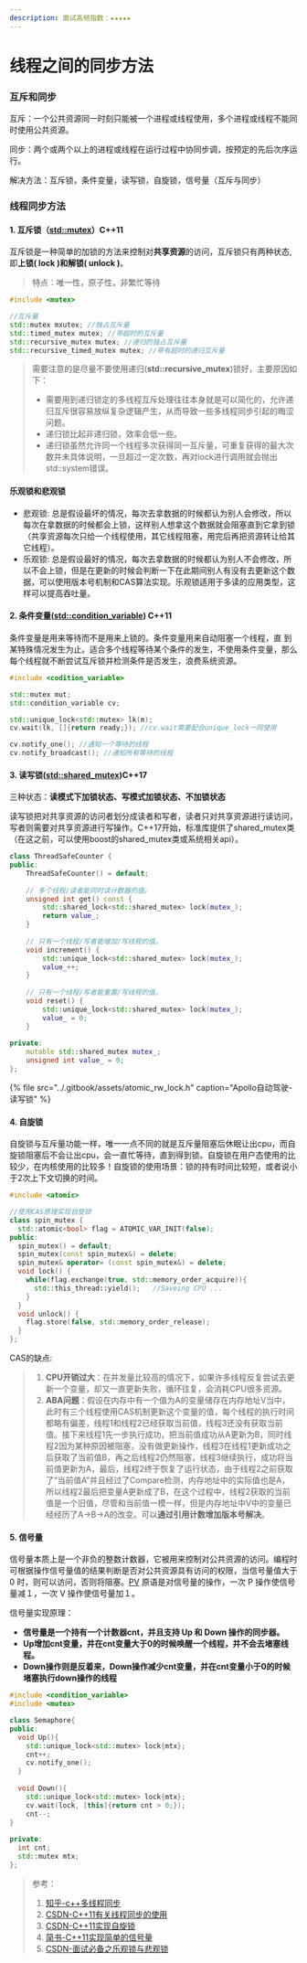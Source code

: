 ```yaml
---
description: 面试高频指数：★★★★★
---
```


# 线程之间的同步方法

### 互斥和同步

互斥：一个公共资源同一时刻只能被一个进程或线程使用，多个进程或线程不能同时使用公共资源。

同步：两个或两个以上的进程或线程在运行过程中协同步调，按预定的先后次序运行。

解决方法：互斥锁，条件变量，读写锁，自旋锁，信号量（互斥与同步）

### 线程同步方法

#### 1. 互斥锁（[std::mutex](https://en.cppreference.com/w/cpp/thread/mutex)）C++11

互斥锁是一种简单的加锁的方法来控制对**共享资源**的访问，互斥锁只有两种状态,即**上锁\( lock \)和解锁\( unlock \)**。

> 特点：唯一性，原子性，非繁忙等待

```cpp
#include <mutex>

//互斥量
std::mutex mxutex; //独占互斥量
std::timed_mutex mutex; //带超时的互斥量
std::recursive_mutex mutex; //递归的独占互斥量
std::recursive_timed_mutex mutex; //带有超时的递归互斥量
```

> 需要注意的是尽量不要使用递归\(**std::recursive\_mutex**\)锁好，主要原因如下：
>
> * 需要用到递归锁定的多线程互斥处理往往本身就是可以简化的，允许递归互斥很容易放纵复杂逻辑产生，从而导致一些多线程同步引起的晦涩问题。 
> * 递归锁比起非递归锁，效率会低一些。
> *  递归锁虽然允许同一个线程多次获得同一互斥量，可重复获得的最大次数并未具体说明，一旦超过一定次数，再对lock进行调用就会抛出std::system错误。

#### 乐观锁和悲观锁

* 悲观锁: 总是假设最坏的情况，每次去拿数据的时候都认为别人会修改，所以每次在拿数据的时候都会上锁，这样别人想拿这个数据就会阻塞直到它拿到锁（共享资源每次只给一个线程使用，其它线程阻塞，用完后再把资源转让给其它线程）。
* 乐观锁: 总是假设最好的情况，每次去拿数据的时候都认为别人不会修改，所以不会上锁，但是在更新的时候会判断一下在此期间别人有没有去更新这个数据，可以使用版本号机制和CAS算法实现。乐观锁适用于多读的应用类型，这样可以提高吞吐量。

#### 2. 条件变量\([std::condition\_variable](https://zh.cppreference.com/w/cpp/thread/condition_variable)\) C++11

条件变量是用来等待而不是用来上锁的。条件变量用来自动阻塞一个线程，直 到某特殊情况发生为止。适合多个线程等待某个条件的发生，不使用条件变量，那么每个线程就不断尝试互斥锁并检测条件是否发生，浪费系统资源。

```cpp
#include <codition_variable>

std::mutex mut;
std::condition_variable cv;

std::unique_lock<std::mutex> lk(m);
cv.wait(lk, []{return ready;}); //cv.wait需要配合unique_lock一同使用

cv.notify_one(); //通知一个等待的线程
cv.notify_broadcast(); //通知所有等待的线程
```

#### 3. 读写锁\([std::shared\_mutex](https://zh.cppreference.com/w/cpp/thread/shared_mutex)\)C++17

三种状态：**读模式下加锁状态、写模式加锁状态、不加锁状态**

读写锁把对共享资源的访问者划分成读者和写者，读者只对共享资源进行读访问，写者则需要对共享资源进行写操作。C++17开始，标准库提供了shared\_mutex类（在这之前，可以使用boost的shared\_mutex类或系统相关api）。

```cpp
class ThreadSafeCounter {
public:
	ThreadSafeCounter() = default;
 
	// 多个线程/读者能同时读计数器的值。
	unsigned int get() const {
		std::shared_lock<std::shared_mutex> lock(mutex_);
		return value_;
	}
 
	// 只有一个线程/写者能增加/写线程的值。
	void increment() {
		std::unique_lock<std::shared_mutex> lock(mutex_);
		value_++;
	}
 
	// 只有一个线程/写者能重置/写线程的值。
	void reset() {
		std::unique_lock<std::shared_mutex> lock(mutex_);
		value_ = 0;
	}
 
private:
	mutable std::shared_mutex mutex_;
	unsigned int value_ = 0;
};
```

{% file src="../.gitbook/assets/atomic\_rw\_lock.h" caption="Apollo自动驾驶-读写锁" %}

#### 

#### 4. 自旋锁

自旋锁与互斥量功能一样，唯一一点不同的就是互斥量阻塞后休眠让出cpu，而自旋锁阻塞后不会让出cpu，会一直忙等待，直到得到锁。自旋锁在用户态使用的比较少，在内核使用的比较多！自旋锁的使用场景：锁的持有时间比较短，或者说小于2次上下文切换的时间。

```cpp
#include <atomic>

//使用CAS原理实现自旋锁
class spin_mutex {
  std::atomic<bool> flag = ATOMIC_VAR_INIT(false);
public:
  spin_mutex() = default;
  spin_mutex(const spin_mutex&) = delete;
  spin_mutex& operator= (const spin_mutex&) = delete;
  void lock() {
    while(flag.exchange(true, std::memory_order_acquire)){
      std::this_thread::yield();   //Saveing CPU ...   
    }
  }
  void unlock() {
    flag.store(false, std::memory_order_release);
  }
};
```

CAS的缺点:

> 1. **CPU开销过大**：在并发量比较高的情况下，如果许多线程反复尝试去更新一个变量，却又一直更新失败，循环往复，会消耗CPU很多资源。
> 2. **ABA问题**：假设在内存中有一个值为A的变量储存在内存地址V当中，此时有三个线程使用CAS机制更新这个变量的值，每个线程的执行时间都略有偏差，线程1和线程2已经获取当前值，线程3还没有获取当前值。接下来线程1先一步执行成功，把当前值成功从A更新为B，同时线程2因为某种原因被阻塞，没有做更新操作，线程3在线程1更新成功之后获取了当前值B，再之后线程2仍然阻塞，线程3继续执行，成功将当前值更新为A，最后，线程2终于恢复了运行状态，由于线程2之前获取了“当前值A”并且经过了Compare检测，内存地址中的实际值也是A，所以线程2最后把变量A更新成了B，在这个过程中，线程2获取的当前值是一个旧值，尽管和当前值一模一样，但是内存地址中V中的变量已经经历了A-&gt;B-&gt;A的改变。可以**通过引用计数增加版本号解决**。

#### 

#### 5. 信号量

信号量本质上是一个非负的整数计数器，它被用来控制对公共资源的访问。编程时可根据操作信号量值的结果判断是否对公共资源具有访问的权限，当信号量值大于 0 时，则可以访问，否则将阻塞。[PV](https://www.baidu.com/link?url=f8bxCHdk4fWLu4WWY-jrELDX7uzlTXPUSDjRE5KdcOwsLMqRXUhtCCuNRiLgVLMSXeQJxFdlX6rRvVrfrXmT7eOQSUZpeHMBPvE5lQx8O7i&wd=&eqid=f94e1683002cd24b000000026060325a) 原语是对信号量的操作，一次 P 操作使信号量减１，一次 V 操作使信号量加１。

信号量实现原理：

* **信号量是一个持有一个计数器cnt，并且支持 Up 和 Down 操作的同步器。**
* **Up增加cnt变量，并在cnt变量大于0的时候唤醒一个线程，并不会去堵塞线程。**
* **Down操作则是反着来，Down操作减少cnt变量，并在cnt变量小于0的时候堵塞执行down操作的线程** 

```cpp
#include <condition_variable>
#include <mutex>

class Semaphore{
public:
  void Up(){
    std::unique_lock<std::mutex> lock{mtx};
    cnt++;
    cv.notify_one();
  }
  
  void Down(){
    std::unique_lock<std::mutex> lock{mtx};
    cv.wait(lock, [this]{return cnt > 0;});
    cnt--;
}
  
private:
  int cnt;
  std::mutex mtx;
};

```

> 参考： 
>
> 1. [知乎-c++多线程同步](https://zhuanlan.zhihu.com/p/80308146)
> 2. [CSDN-C++11有关线程同步的使用](https://blog.csdn.net/fengxinlinux/article/details/76686829)
> 3. [CSDN-C++11实现自旋锁](https://blog.csdn.net/sharemyfree/article/details/47338001)
> 4. [简书-C++11实现简单的信号量](https://www.jianshu.com/p/b1a57ca0e71d)
> 5. [CSDN-面试必备之乐观锁与悲观锁](https://blog.csdn.net/qq_34337272/article/details/81072874)

